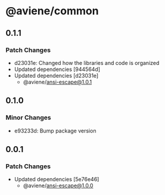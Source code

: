 # @aviene/common

## 0.1.1

### Patch Changes

- d23031e: Changed how the libraries and code is organized
- Updated dependencies [944564d]
- Updated dependencies [d23031e]
  - @aviene/ansi-escape@1.0.1

## 0.1.0

### Minor Changes

- e93233d: Bump package version

## 0.0.1

### Patch Changes

- Updated dependencies [5e76e46]
  - @aviene/ansi-escape@1.0.0
